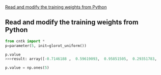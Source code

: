 [Read and modify the training weights from Python](./How-do-I-Adapt-models-in-Python#read-and-modify-the-training-weights-from-python)

## Read and modify the training weights from Python

```python
from cntk import *
p=parameter(5, init=glorot_uniform())

p.value
>>>result: array([-0.7146188 ,  0.59619093,  0.95851505,  0.29351783,  0.13692594], dtype=float32)

p.value = np.ones(5)
```
